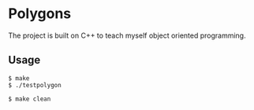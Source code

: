 # Polygons
The project is built on C++ to teach myself object oriented programming.

## Usage
    $ make
    $ ./testpolygon

    $ make clean
